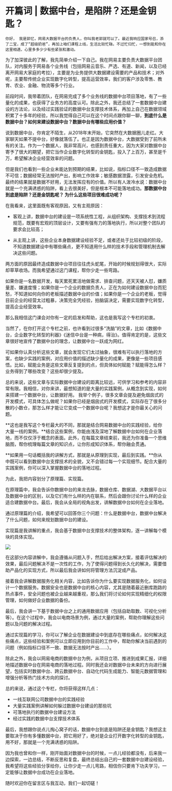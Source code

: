 # 开篇词  | 数据中台，是陷阱？还是金钥匙？

    你好， 我是郭忆，网易大数据平台的负责人，你叫我老郭就可以了。最近我响应国家号召，添了二宝，成了“超级奶爸”，再加上咱们课程上线，生活比较忙碌。不过忙归忙，一想到能和你在这里相遇，心里多多少少有些紧张和激动。

为了加深彼此的了解，我先简单介绍一下自己。我在网易主要负责大数据平台团队，对内服务于网易各个业务线（包括网易云音乐、严选、有道、新闻，以及已经离开网易大家庭的考拉），主要是为业务提供大数据建设需要的产品和技术；对外呢，主要帮传统企业实现数字化转型，提高运营效率，我们的客户涉及零售、教育、农业、金融、物流等多个行业。

前段时间，我带着团队，在网易完成了多个业务线的数据中台项目落地，有了一些量化的成果，也获得了业务方的高度认可。除此之外，我还总结了一套数据中台建设的方法论，以及经过实践验证的数据中台支撑技术体系，再加上自己在数据领域积累了十多年的经验，所以我觉得自己可以在这个时间点跟你聊一聊，**到底什么是数据中台？如何来建设数据中台？数据中台有哪些应用价值？**

说到数据中台，你肯定不陌生，从2018年末开始，它突然在大数据圈儿走红。大家聊天如果不提中台，好像就落伍了。也正是因为数据中台，大数据受到了前所未有的关注。作为一个数据人，我非常高兴，也感到责任重大，因为大家对数据中台寄予了很大的期望，把它当作企业数字化转型的金钥匙，投入了上百万，甚至是千万，希望解决企业经营效率的问题。

但是我们也看到一些企业未能达到预期的结果，比如说，指标口径不一致造成数据不可信；数据经常无法按时产出，影响工作效率；敏感数据泄露，引发安全危机。最终的结果就是数据不好用，无法发挥应有的价值。所以有人泼冷水说：数据中台就是一个充满诱惑的陷阱，看上去很美好，但是根本不可能落地成功。**那数据中台到底是陷阱？还是金钥匙呢？ 为什么这些项目很难成功呢？**

在我看来，这里面既有客观原因，又有主观原因：

*   客观上讲，数据中台的建设是一项系统性工程，从组织架构、支撑技术到流程规范，既要有宏观的顶层设计，又要有强有力的落地执行，所以对整个团队的要求会比较高；
    
*   从主观上讲，这些企业本身数据建设经验不足，或者还处于比较初级的阶段，不知道数据建设中有哪些痛点，更不知道用什么样的技术手段和管理机制去解决这些问题。
    

两方面的原因最终造成数据中台项目往往虎头蛇尾，开始的时候规划得很大，实际却草草收场。而我希望通过这门课程，帮你少走一些弯路。

如果你是一名数据开发，每天累死累活地做需求、排查问题，还天天被人怼，嫌质量差、嫌速度慢；如果你是一个企业的数据负责人，正在为如何建设数据中台而犯愁，不知道如何向你的老板描述数据中台的价值；如果你是一个企业的老板，觉得目前企业的经营太过粗暴，决策完全凭经验，拍脑袋决定，需要实现数字化转型，提高企业经营效率。

那么我相信这门课会对你有一定的启发和帮助，这也是我写这个专栏的初衷。

当然了，在你打开这个专栏之前，也许看到过很多“洗脑”的文章，比如《数据中台，企业数字化转型的利器》《迷信中台是一种病，得治》。值得肯定的是，这些文章很好地宣传了数据中台的理念，让数据中台一跃成为网红。

可如果你认真分析这些文章，就会发现它们太过抽象，很难有可以执行落地的方案，也缺少实践的案例，对应用价值的描述缺少量化的成果，更像是一些项目感悟。比如，赋能业务是这些文章反复提到的点，但具体如何赋能？赋能得怎么样？业务得到了哪些改变？这些却很少提及。

总的来说，这些文章与实际数据中台建设的距离比较远，可供学习和参考的内容非常有限。我相信，对你来讲，最想知道的是大量的实践案例，从概念到实现，如何来搭建一个数据中台，让数据好用。 我举个例子，很多文章会提及避免烟囱式的开发模式，可具体怎么做呢？如果你已经是烟囱式的开发模式，实际存在了很多分散的小数仓，那怎么样才能让它变成一个数据中台呢？我想这才是你最关心的问题。

**这也是我写这个专栏最大的不同，那就是结合网易数据中台的实践经验，给你大量一线的案例。**结合这些案例，你能由浅及深地了解数据中台如何在企业落地，而不仅仅浮于概念的表面。此外，在每篇文章结束前，我还为你准备一个思维脑图，帮你梳理每篇文章的知识点，让你形成知识体系，帮你融会贯通。

**如果用一句话概括我的讲解方式，那就是从原理到实现，最后到实践。**你从中既可以看到数据中台支撑技术的全貌，又不会错过每一个实现细节。配合大量的实践案例，你可以深入掌握数据中台的落地过程。

为此，我把内容划分了原理篇、实现篇。

在原理篇中，我会告诉你数据中台的来龙去脉，数据仓库、数据湖、大数据平台以及数据中台的区别，以及它们有什么样的内在联系，然后会跟你讨论什么样的企业适合建数据中台。最后，我会从全局的视角出发，讲解数据中台如何在企业落地。

通过原理篇的介绍，我希望可以回答你三个问题：什么是数据中台，数据中台解决了什么问题，如何来规划数据中台的建设。

实现篇是我讲解的重点，我会基于数据中台支撑技术的整体架构，逐一讲解每个模块的具体实现。

![](https://static001.geekbang.org/resource/image/97/d9/9744956fd9527f9b50e90f214d67f8d9.jpg)

在这部分内容讲解中，我会遵循从问题入手，然后给出解决方案，接着评估解决的效果，最后问题解决不是一次性的工作，为了使得问题得到长久化的解决，需要借助产品化的实现方式，所以最后我会讲如何将管理方法沉淀成产品。

接着我会讲解数据服务化相关内容，比如告诉你为什么要实现数据服务化，如何设计一个数据服务。数据安全也是数据中台的核心内容，尤其是随着最近删库跑路的热点事件，安全问题也被企业越来越重视，那么我们将讨论如何实现精细化的权限管理，如何做好企业数据的备份。

最后，我会讲一下基于数据中台之上的通用数据应用（包括自助取数、可视化分析等）。在这个过程中，我会以电商场景为例，通过大量的案例，帮助你理解这些问题以及问题的解决过程。

通过实现篇的学习，你可以了解企业在数据建设中到底存在哪些痛点，如何解决这些痛点，这些经验和案例可以立即应用到你目前的工作中，帮助你解决当前遇到的问题（例如指标口径不一致、数据无法按时产出……）。

除此之外，我会以网易电商的数据中台为例，从项目立项、推进到成果汇报，详细地描述数据中台在网易电商的落地过程。同时我还会对数据中台未来的方向进行展望，包括实时数据中台、跨云数据中台、自动化代码生成能力、智能元数据管理和增强分析等热门技术方向的探讨。

总的来说，通过这个专栏，你将获得这样几点：

*   一线互联网公司数据中台的实践经验
*   大量实践案例讲解如何躲过数据中台建设的那些坑
*   可落地执行的数据中台建设方法
*   经过实践的数据中台支撑技术体系

最后，我想跟你说点儿掏心窝子的话，数据中台到底是陷阱还是金钥匙？我想这主要取决于你有多懂数据中台，把它用好了，绝对是企业打开数字化转型的金钥匙，用不好，那就是一个充满诱惑的陷阱。

因为我也曾和你一样，刚开始面对数据中台的时候，一点儿经验都没有，后来我一边探索，一边总结，不断反思和复盘，最终总结出自己的一套数据中台建设经验，我希望将这些经验分享给你，让你少走一点儿弯路，相信你只要肯下功夫学习，一定能够让数据中台成功在企业落地。

随时欢迎你在留言区与我互动，我们一起切磋！
    